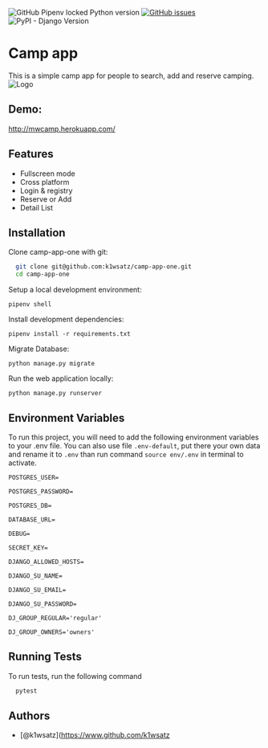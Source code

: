 ![GitHub Pipenv locked Python version](https://img.shields.io/github/pipenv/locked/python-version/k1wsatz/camp-app-one)
[![GitHub issues](https://img.shields.io/github/issues/k1wsatz/camp-app-one)](https://github.com/k1wsatz/camp-app-one/issues)
![PyPI - Django Version](https://img.shields.io/pypi/djversions/django)

# Camp app
This is a simple camp app for people to search, add and reserve camping.
![Logo](https://cdn4.iconfinder.com/data/icons/transportation-190/1000/camper_camper_car_camp_car_campsite_camper_van_bus-512.png)




## Demo:
http://mwcamp.herokuapp.com/



## Features


- Fullscreen mode
- Cross platform
- Login & registry
- Reserve or Add
- Detail List



## Installation


Clone camp-app-one with git:

```bash
  git clone git@github.com:k1wsatz/camp-app-one.git
  cd camp-app-one
```

    
Setup a local development environment:

`pipenv shell`

Install development dependencies:

`pipenv install -r requirements.txt`

Migrate Database:

`python manage.py migrate`

Run the web application locally:

`python manage.py runserver`


## Environment Variables

To run this project, you will need to add the following environment variables to your .env file. You can also use file `.env-default`, put there your own data and rename it to `.env` than run command `source env/.env` in terminal to activate.

`POSTGRES_USER=`

`POSTGRES_PASSWORD=`

`POSTGRES_DB=`

`DATABASE_URL=`

`DEBUG=`

`SECRET_KEY=`

`DJANGO_ALLOWED_HOSTS=`

`DJANGO_SU_NAME=`

`DJANGO_SU_EMAIL=`

`DJANGO_SU_PASSWORD=`

`DJ_GROUP_REGULAR='regular'`

`DJ_GROUP_OWNERS='owners'`
## Running Tests

To run tests, run the following command

```bash
  pytest
```


## Authors

- [@k1wsatz](https://www.github.com/k1wsatz

